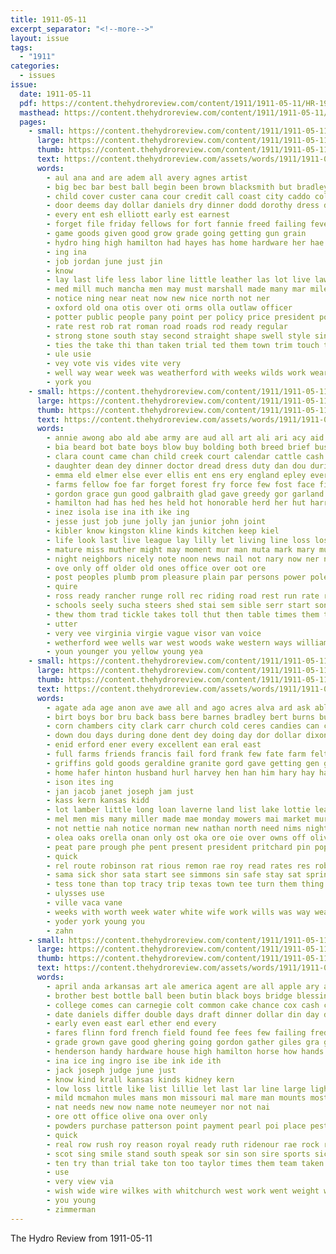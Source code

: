 ```yaml
---
title: 1911-05-11
excerpt_separator: "<!--more-->"
layout: issue
tags:
  - "1911"
categories:
  - issues
issue:
  date: 1911-05-11
  pdf: https://content.thehydroreview.com/content/1911/1911-05-11/HR-1911-05-11.pdf
  masthead: https://content.thehydroreview.com/content/1911/1911-05-11/masthead/HR-1911-05-11.jpg
  pages:
    - small: https://content.thehydroreview.com/content/1911/1911-05-11/small/HR-1911-05-11-01.jpg
      large: https://content.thehydroreview.com/content/1911/1911-05-11/large/HR-1911-05-11-01.jpg
      thumb: https://content.thehydroreview.com/content/1911/1911-05-11/thumbnails/HR-1911-05-11-01.jpg
      text: https://content.thehydroreview.com/assets/words/1911/1911-05-11/HR-1911-05-11-01.txt
      words:
        - aul ana and are adem all avery agnes artist
        - big bec bar best ball begin been brown blacksmith but bradley bank baby ber bros brought bonds board buster bery bridgeport
        - child cover custer cana cour credit call coast city caddo collins county come company cheap con can cost cream
        - door deems day dollar daniels dry dinner dodd dorothy dress deputy dolese done doing during
        - every ent esh elliott early est earnest
        - forget file friday fellows for fort fannie freed failing fever from
        - game goods given good grow grade going getting gun grain
        - hydro hing high hamilton had hayes has home hardware her hae held
        - ing ina
        - job jordan june just jin
        - know
        - lay last life less labor line little leather las lot live law les late lacy lady living loss lied lines
        - med mill much mancha men may must marshall made many mar miles man money more materi miss mean mak mac
        - notice ning near neat now new nice north not ner
        - oxford old ona otis over oti orms olla outlaw officer
        - potter public people pany point per policy price president pow ply peg paul phe part past pet place pittsburg
        - rate rest rob rat roman road roads rod ready regular
        - strong stone south stay second straight shape swell style sin special suit sasso ship she saturday said see sees state saving styles spring sale such summer sat shoe stock service schools saas school scott
        - ties the take thi than taken trial ted them town trim touch tom tin
        - ule usie
        - vey vote vis vides vite very
        - well way wear week was weatherford with weeks wilds work wearing want will worms write went
        - york you
    - small: https://content.thehydroreview.com/content/1911/1911-05-11/small/HR-1911-05-11-02.jpg
      large: https://content.thehydroreview.com/content/1911/1911-05-11/large/HR-1911-05-11-02.jpg
      thumb: https://content.thehydroreview.com/content/1911/1911-05-11/thumbnails/HR-1911-05-11-02.jpg
      text: https://content.thehydroreview.com/assets/words/1911/1911-05-11/HR-1911-05-11-02.txt
      words:
        - annie awong abo ald abe army are aud all art ali ari acy aid alberta admire aby and auld age ave able
        - bia beard bot bate boys blow buy bolding both breed brief bus ber began board bas burn bands bonds been but bag bud band back bis bead ballard bob baud bold burst big bik brick business bear brought blaine borse bix bill bring bitterly better bor boy bors baz body benscoter
        - clara count came chan child creek court calendar cattle cash cowboy conte carver carnegie con confer clay check city cheap congress cabin cad car class christian content cavanagh county change courage chick charles church col come can cant corn care cedar clerk clinton call card chief
        - daughter dean dey dinner doctor dread dress duty dan dou during die dout dear doty down days dungan danger dollar doubt dust dar day dooley decora drop daring
        - emma eld elmer else ever ellis ent ens ery england epley every ence eastern eager even
        - farms fellow foe far forget forest fry force few fost face first fail fon faith felt friday fort forester fone foster fresh for friends fight fires farm farrell forward favor fare fam from fey fetch free fire file
        - gordon grace gun good galbraith glad gave greedy gor garland grade greed gregg guess girt getting given going gust
        - hamilton had has hed hes held hot honorable herd her hut harry honor house him heart home happy head hershey halt high hard henry hills heath hall hinton helen hydro hang hight hamlin huss
        - inez isola ise ina ith ike ing
        - jesse just job june jolly jan junior john joint
        - kibler know kingston kline kinds kitchen keep kiel
        - life look last live league lay lilly let living line loss lose lodge land lin lawless lands little left like low louise losing lad lite love leader list long luck lee lead lot large lynch len lane lean lawton lige later laud ler law
        - mature miss muther might may moment mur man muta mark mary must monday monda mills maud money morn many marvel much moder music most moser made med moat mew mans more mus men mention menary mau members memory
        - night neighbors nicely note noon news nail not nary now ner numbers neigh nation new nai notice noth never
        - ove only off older old ones office over oot ore
        - post peoples plumb prom pleasure plain par persons power pole petty perfect past paper person pew pang prayer pay packard pretty pack private place president parent present part pastor per pieper pearl pinley polley pou pleas public policy pitzer people pass pos pain park pata
        - quire
        - ross ready rancher runge roll rec riding road rest run rate robertson rope red roosevelt ranger rather russel read rant real robins rue rey rates rob room rebekah reason regular range roberts roland race roy
        - schools seely sucha steers shed stai sem sible serr start song saw streets strength spain sweets sage sunda stella secret show shy sister said soon school scott skill sary suter shape sides simple send state say self speed she sick slay shaw sat swartzendruber stewart side sunny south seargent silver saturday such sear shall smith sun sever standing sowe son sunday second sayre setting surprise street sam summer sue spare study save shower see strike short states sul stones sense super sermon sou sum sweet
        - thew thom trad tickle takes toll thut then table times them ten tad teach tag taken thing toward town tines thie the teed tell tra take talk tim tha trom too test try turck than tie tone tory teal ting tail
        - utter
        - very vee virginia virgie vague visor van voice
        - wetherford wee wells war west woods wake western ways williams word will welcome write weal way week why wedlock want well walter was with wild wan wen world water washington words work woo wend while walls waiters wife warn went willing wish wall worth wass wary weatherford
        - youn younger you yellow young yea
    - small: https://content.thehydroreview.com/content/1911/1911-05-11/small/HR-1911-05-11-03.jpg
      large: https://content.thehydroreview.com/content/1911/1911-05-11/large/HR-1911-05-11-03.jpg
      thumb: https://content.thehydroreview.com/content/1911/1911-05-11/thumbnails/HR-1911-05-11-03.jpg
      text: https://content.thehydroreview.com/assets/words/1911/1911-05-11/HR-1911-05-11-03.txt
      words:
        - agate ada age anon ave awe all and ago acres alva ard ask able are
        - birt boys bor bru back bass bere barnes bradley bert burns butter better banker buen but blanchard been buy bie brown bea beith big bei bank baptist business brother bibles
        - corn chambers city clark carr church cold ceres candies can cotton come county carrie christy cashier company clampitt cake cecil cream cad colorado came change collins capers crowell celine caine cecile crean caddo ceo christ cousin cox call
        - down dou days during done dent dey doing day dor dollar dixon deed death daniels daughter dal deering
        - enid erford ener every excellent ean eral east
        - full farms friends francis fail ford frank few fate farm felton frisco free friend funny fei fan for fonda frederick field finder fair from fuel
        - griffins gold goods geraldine granite gord gave getting gen good glad gas gertie general gene green guard gone
        - home hafer hinton husband hurl harvey hen han him hary hay harry hey hin house hall hydro hobart hungate hydes heis hale hare hollister hoover hattie her how helen hazel hald had hot hens has hibbs honor
        - ison ites ing
        - jan jacob janet joseph jam just
        - kass kern kansas kidd
        - lot lamber little long loan laverne land list lake lottie learn last louise laval lace lacy left lewis league lords law
        - mel men mis many miller made mae monday mowers mai market murphy myers mita may maar messer medal madge miss mabel mori mould mangum mon mou mabe mildred
        - not nettie nah notice norman new nathan north need nims night
        - olea oaks orella onan only ost oka ore oie over owns off oliver
        - peat pare prough phe pent present president pritchard pin pope paul paddy per pou price pal pearl pen pastel poe
        - quick
        - rel route robinson rat rious remon rae roy read rates res robert rakes riga ray rickert ruth rien roman robins reap reason
        - sama sick shor sata start see simmons sin safe stay sat springs such sac sunday sons show shew small surprise seed sic sis snyder saturday sun seas salesman slocum short silver seaford store sal sire ser stockton sees straight she south saa seis signs son sister
        - tess tone than top tracy trip texas town tee turn them thing taken treasure tate ton tous tie the trom
        - ulysses use
        - ville vaca vane
        - weeks with worth week water white wife work wills was way weatherford went wheat wheeler west well will wait wide win
        - yoder york young you
        - zahn
    - small: https://content.thehydroreview.com/content/1911/1911-05-11/small/HR-1911-05-11-04.jpg
      large: https://content.thehydroreview.com/content/1911/1911-05-11/large/HR-1911-05-11-04.jpg
      thumb: https://content.thehydroreview.com/content/1911/1911-05-11/thumbnails/HR-1911-05-11-04.jpg
      text: https://content.thehydroreview.com/assets/words/1911/1911-05-11/HR-1911-05-11-04.txt
      words:
        - april anda arkansas art ale america agent are all apple ary able aud and age
        - brother best bottle ball been butin black boys bridge blessing bros buggy bridgeport breeding breed bills book bear brader but blue back bile broncho
        - college comes can carnegie colt common cake chance cox cash car cha con cure choice creek care corns cas carry count clifford champagne cream course city coates county cheap corn clyde cost corner
        - date daniels differ double days draft dinner dollar din day does
        - early even east earl ether end every
        - fares flinn ford french field found fee fees few failing fred fine farmer farm favor from first friday foot for frank forget
        - grade grown gave good ghering going gordon gather giles gra getting games game general
        - henderson handy hardware house high hamilton horse how hands has harry hard her hydro harness herb honor hon handle hungate him half hope hye
        - ina ice ing ingro ise ibe ink ide ith
        - jack joseph judge june just
        - know kind krall kansas kinds kidney kern
        - low loss little like list lillie let last lar line large light longer living
        - mild mcmahon mules mans mon missouri mal mare man mounts most mis mauldin montgomery may matter mont must many more major merit mealy main means mares
        - nat needs new now name note neumeyer nor not nai
        - ore ott office olive ona over only
        - powders purchase patterson point payment pearl poi place pest pretty policy points price public per persons people poles port piano pier present
        - quick
        - real row rush roy reason royal ready ruth ridenour rae rock round range
        - scot sing smile stand south speak sor sin son sire sports sick sunday standing season springs sim see stallion sale shall stands seems sires small school surgeon spring sermon sells service scale single stock slight shelton smith sun
        - ten try than trial take ton too taylor times them team taken tool thad town teacher turn trotter the tree thomas tea trip tim thing
        - use
        - very view via
        - wish wide wire wilkes with whitchurch west work went weight was wheeler waters way week want while will well
        - you young
        - zimmerman
---
```


The Hydro Review from 1911-05-11

<!--more-->

